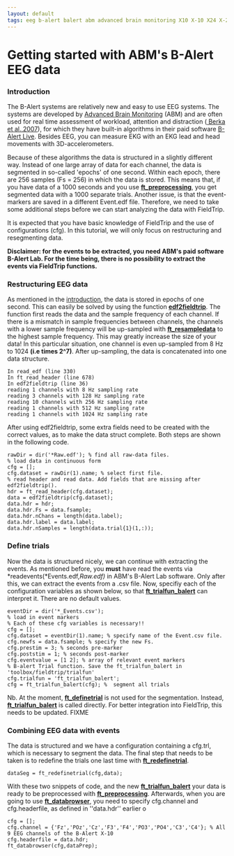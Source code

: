 ```yaml
---
layout: default
tags: eeg b-alert balert abm advanced brain monitoring X10 X-10 X24 X-24 fixme
---
```



# Getting started with ABM's B-Alert EEG data

### Introduction

The B-Alert systems are relatively new and easy to use EEG systems. The systems are developed by [Advanced Brain Monitoring](http://www.advancedbrainmonitoring.com/) (ABM) and are often used for real time assessment of workload, attention and distraction ([ Berka et al.,2007](http://www.ingentaconnect.com/content/asma/asem/2007/00000078/A00105s1/art00032)), for which they have built-in algorithms in their paid software [B-Alert Live](http://www.advancedbrainmonitoring.com/b-alert-live/). Besides EEG, you can measure EKG with an EKG lead and head movements with 3D-accelerometers. 

Because of these algorithms the data is structured in a slightly different way. Instead of one large array of data for each channel, the data is segmented in so-called 'epochs' of one second. Within each epoch, there are 256 samples (Fs = 256) in which the data is stored. This means that, if you have data of a 1000 seconds and you use **[ft_preprocessing](/reference/ft_preprocessing)**, you get segmented data with a 1000 separate trials. Another issue, is that the event-markers are saved in a different Event.edf file. Therefore, we need to take some additional steps before we can start analyzing the data with FieldTrip. 

It is expected that you have basic knowledge of FieldTrip and the use of configurations (cfg). In this tutorial, we will only focus on restructuring and resegmenting data. 

**Disclaimer: for the events to be extracted, you need ABM's paid software B-Alert Lab. For the time being, there is no possibility to extract the events via FieldTrip functions.**

### Restructuring EEG data

As mentioned in the [introduction](/#introduction), the data is stored in epochs of one second. This can easily be solved by using the function **[edf2fieldtrip](/reference/edf2fieldtrip)**. The function first reads the data and the sample frequency of each channel. If there is a mismatch in sample frequencies between channels, the channels with a lower sample frequency will be up-sampled with **[ft_resampledata](/reference/ft_resampledata)** to the highest sample frequency. This may greatly increase the size of your data! In this particular situation, one channel is even up-sampled from 8 Hz to 1024 **(i.e times 2^7)**. After up-sampling, the data is concatenated into one data structure. 

    In read_edf (line 330)
    In ft_read_header (line 678)
    In edf2fieldtrip (line 36) 
    reading 1 channels with 8 Hz sampling rate
    reading 3 channels with 128 Hz sampling rate
    reading 10 channels with 256 Hz sampling rate
    reading 1 channels with 512 Hz sampling rate
    reading 1 channels with 1024 Hz sampling rate

After using edf2fieldtrip, some extra fields need to be created with the correct values, as to make the data struct complete. Both steps are shown in the following code. 

    rawDir = dir('*Raw.edf'); % find all raw-data files. 
    % load data in continuous form
    cfg = [];
    cfg.dataset = rawDir(1).name; % select first file.
    % read header and read data. Add fields that are missing after edf2fieldtrip().
    hdr = ft_read_header(cfg.dataset);
    data = edf2fieldtrip(cfg.dataset);
    data.hdr = hdr;
    data.hdr.Fs = data.fsample;
    data.hdr.nChans = length(data.label);
    data.hdr.label = data.label;
    data.hdr.nSamples = length(data.trial{1}(1,:));
    
### Define trials

Now the data is structured nicely, we can continue with extracting the events. As mentioned before, you **must** have read the events via *readevents(*Events.edf,*Raw.edf)* in ABM's B-Alert Lab software. Only after this, we can extract the events from a .csv file. Now, specifiy each of the configuration variables as shown below, so that **[ft_trialfun_balert](/reference/ft_trialfun_balert)** can interpret it. There are no default values. 

    eventDir = dir('*_Events.csv'); 
    % load in event markers
    % Each of these cfg variables is necessary!! 
    cfg = [];
    cfg.dataset = eventDir(1).name; % specify name of the Event.csv file. 
    cfg.newfs = data.fsample; % specify the new Fs.
    cfg.prestim = 3; % seconds pre-marker
    cfg.poststim = 1; % seconds post-marker
    cfg.eventvalue = [1 2]; % array of relevant event markers
    % B-alert Trial function. Save the ft_trialfun_balert in 'toolbox/fieldtrip/trialfun'
    cfg.trialfun = 'ft_trialfun_balert'; 
    cfg = ft_trialfun_balert(cfg); %  segment all trials

Nb. At the moment, **[ft_definetrial](/reference/ft_definetrial)** is not used for the segmentation. Instead, **[ft_trialfun_balert](/reference/ft_trialfun_balert)** is called directly. For better integration into FieldTrip, this needs to be updated. FIXME
### Combining EEG data with events

The data is structured and we have a configuration containing a cfg.trl, which is necessary to segment the data. The final step that needs to be taken is to redefine the trials one last time with **[ft_redefinetrial](/reference/ft_redefinetrial)**.

    dataSeg = ft_redefinetrial(cfg,data);
    
With these two snippets of code, and the new **[ft_trialfun_balert](/reference/ft_trialfun_balert)** your data is ready to be preprocessed with **[ft_preprocessing](/reference/ft_preprocessing)**. Afterwards, when you are going to use **[ft_databrowser](/reference/ft_databrowser)**, you need to specify cfg.channel and cfg.headerfile, as defined in ''data.hdr'' earlier o

    cfg = [];
    cfg.channel = {'Fz','POz','Cz','F3','F4','PO3','PO4','C3','C4'}; % All 9 EEG channels of the B-Alert X-10
    cfg.headerfile = data.hdr;
    ft_databrowser(cfg,dataPrep);

